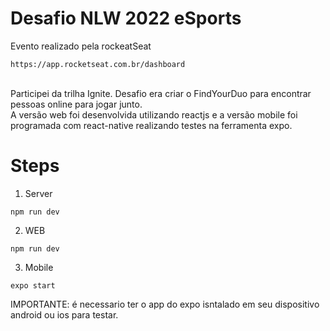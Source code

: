 # Desafio NLW 2022 eSports

Evento realizado pela rockeatSeat
```
https://app.rocketseat.com.br/dashboard
```
<br>
Participei da trilha Ignite. Desafio era criar o FindYourDuo para encontrar pessoas online para jogar junto.<br>
A versão web foi desenvolvida utilizando reactjs e a versão mobile foi programada com react-native realizando testes na ferramenta expo.

<br>

# Steps

1. Server
```
npm run dev
```
2. WEB
```
npm run dev
```
3. Mobile
```
expo start
```

IMPORTANTE: é necessario ter o app do expo isntalado em seu dispositivo android ou ios para testar.<br>

